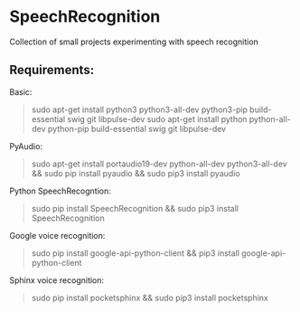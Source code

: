 # SpeechRecognition

Collection of small projects experimenting with speech recognition




## Requirements:

Basic:
>sudo apt-get install python3 python3-all-dev python3-pip build-essential swig git libpulse-dev
>sudo apt-get install python python-all-dev python-pip build-essential swig git libpulse-dev

PyAudio:
>sudo apt-get install portaudio19-dev python-all-dev python3-all-dev && sudo pip install pyaudio && sudo pip3 install pyaudio 

Python SpeechRecogntion:
>sudo pip install SpeechRecognition && sudo pip3 install SpeechRecognition

Google voice recognition:
>sudo pip install google-api-python-client && pip3 install google-api-python-client

Sphinx voice recognition:
>sudo pip install pocketsphinx && sudo pip3 install pocketsphinx
